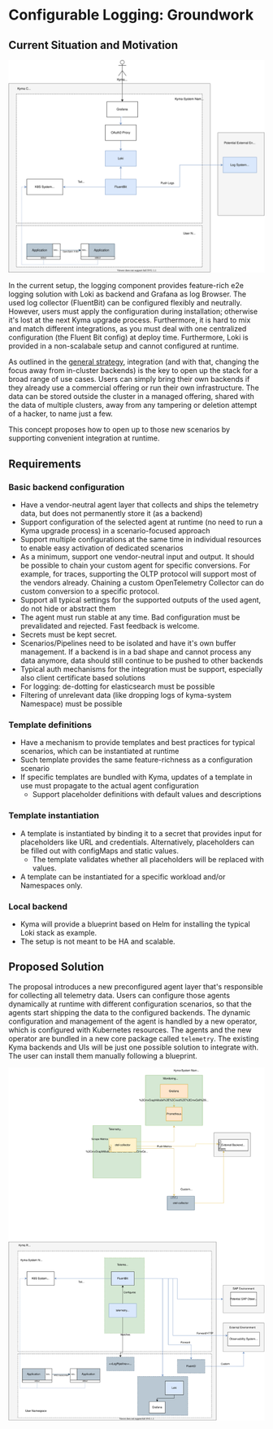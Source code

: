 # Configurable Logging: Groundwork

## Current Situation and Motivation

![a](./assets/logging-current.drawio.svg)

In the current setup, the logging component provides feature-rich e2e logging solution with Loki as backend and Grafana as log Browser. The used log collector (FluentBit) can be configured flexibly and neutrally. However, users must apply the configuration during installation; otherwise it's lost at the next Kyma upgrade process. Furthermore, it is hard to mix and match different integrations, as you must deal with one centralized configuration (the Fluent Bit config) at deploy time. Furthermore, Loki is provided in a non-scalabale setup and cannot configured at runtime.

As outlined in the [general strategy](../strategy.md), integration (and with that, changing the focus away from in-cluster backends) is the key to open up the stack for a broad range of use cases. Users can simply bring their own backends if they already use a commercial offering or run their own infrastructure. The data can be stored outside the cluster in a managed offering, shared with the data of multiple clusters, away from any tampering or deletion attempt of a hacker, to name just a few.

This concept proposes how to open up to those new scenarios by supporting convenient integration at runtime.

## Requirements

### Basic backend configuration
- Have a vendor-neutral agent layer that collects and ships the telemetry data, but does not permanently store it (as a backend)
- Support configuration of the selected agent at runtime (no need to run a Kyma upgrade process) in a scenario-focused approach
- Support multiple configurations at the same time in individual resources to enable easy activation of dedicated scenarios
- As a minimum, support one vendor-neutral input and output. It should be possible to chain your custom agent for specific conversions. For example, for traces, supporting the OLTP protocol will support most of the vendors already. Chaining a custom OpenTelemetry  Collector can do custom conversion to a specific protocol.
- Support all typical settings for the supported outputs of the used agent, do not hide or abstract them
- The agent must run stable at any time. Bad configuration must be prevalidated and rejected. Fast feedback is welcome.
- Secrets must be kept secret.
- Scenarios/Pipelines need to be isolated and have it's own buffer management. If a backend is in a bad shape and cannot process any data anymore, data should still continue to be pushed to other backends
- Typical auth mechanisms for the integration must be support, especially also client certificate based solutions
- For logging: de-dotting for elasticsearch must be possible
- Filtering of unrelevant data (like dropping logs of kyma-system Namespace) must be possible

### Template definitions
- Have a mechanism to provide templates and best practices for typical scenarios, which can be instantiated at runtime
- Such template provides the same feature-richness as a configuration scenario
- If specific templates are bundled with Kyma, updates of a template in use must propagate to the actual agent configuration
  - Support placeholder definitions with default values and descriptions

### Template instantiation
- A template is instantiated by binding it to a secret that provides input for placeholders like URL and credentials. Alternatively, placeholders can be filled out with configMaps and static values.
  - The template validates whether all placeholders will be replaced with values.
- A template can be instantiated for a specific workload and/or Namespaces only.

### Local backend
- Kyma will provide a blueprint based on Helm for installing the typical Loki stack as example.
- The setup is not meant to be HA and scalable.

## Proposed Solution

The proposal introduces a new preconfigured agent layer that's responsible for collecting all telemetry data. Users can configure those agents dynamically at runtime with different configuration scenarios, so that the agents start shipping the data to the configured backends. The dynamic configuration and management of the agent is handled by a new operator, which is configured with Kubernetes resources. The agents and the new operator are bundled in a new core package called `telemetry`. The existing Kyma backends and UIs will be just one possible solution to integrate with. The user can install them manually following a blueprint.

![b](./assets/logging-future.drawio.svg)

